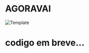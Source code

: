 # AGORAVAI

![Template](https://raw.githubusercontent.com/brunocassol/sandboxandutils/master/template.png)

# codigo em breve...